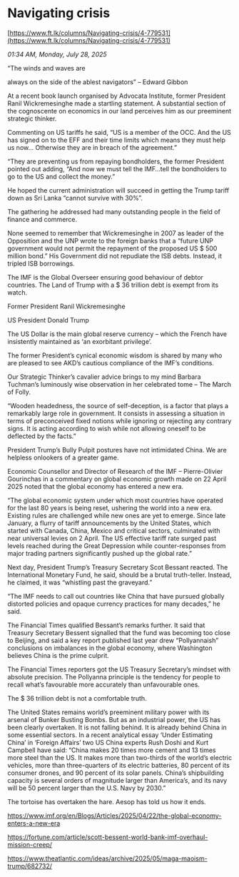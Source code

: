 # Navigating crisis

[https://www.ft.lk/columns/Navigating-crisis/4-779531](https://www.ft.lk/columns/Navigating-crisis/4-779531)

*01:34 AM, Monday, July 28, 2025*

“The winds and waves are

always on the side of the ablest navigators” – Edward Gibbon

At a recent book launch organised by Advocata Institute, former President Ranil Wickremesinghe made a startling statement. A substantial section of the cognoscente on economics in our land perceives him as our preeminent strategic thinker.

Commenting on US tariffs he said, “US is a member of the OCC. And the US has signed on to the EFF and their time limits which means they must help us now… Otherwise they are in breach of the agreement.”

“They are preventing us from repaying bondholders, the former President pointed out adding, “And now we must tell the IMF…tell the bondholders to go to the US and collect the money.”

He hoped the current administration will succeed in getting the Trump tariff down as Sri Lanka “cannot survive with 30%”.

The gathering he addressed had many outstanding people in the field of finance and commerce.

None seemed to remember that Wickremesinghe in 2007 as leader of the Opposition and the UNP wrote to the foreign banks that a “future UNP government would not permit the repayment of the proposed US $ 500 million bond.” His Government did not repudiate the ISB debts. Instead, it tripled ISB borrowings.

The IMF is the Global Overseer ensuring good behaviour of debtor countries. The Land of Trump with a $ 36 trillion debt is exempt from its watch.

Former President Ranil Wickremesinghe

US President Donald Trump

The US Dollar is the main global reserve currency – which the French have insistently maintained as ‘an exorbitant privilege’.

The former President’s cynical economic wisdom is shared by many who are pleased to see AKD’s cautious compliance of the IMF’s conditions.

Our Strategic Thinker’s cavalier advice brings to my mind Barbara Tuchman’s luminously wise observation in her celebrated tome – The March of Folly.

“Wooden headedness, the source of self-deception, is a factor that plays a remarkably large role in government. It consists in assessing a situation in terms of preconceived fixed notions while ignoring or rejecting any contrary signs. It is acting according to wish while not allowing oneself to be deflected by the facts.”

President Trump’s Bully Pulpit postures have not intimidated China. We are helpless onlookers of a greater game.

Economic Counsellor and Director of Research of the IMF – Pierre-Olivier Gourinchas in a commentary on global economic growth made on 22 April 2025 noted that the global economy has entered a new era.

“The global economic system under which most countries have operated for the last 80 years is being reset, ushering the world into a new era. Existing rules are challenged while new ones are yet to emerge. Since late January, a flurry of tariff announcements by the United States, which started with Canada, China, Mexico and critical sectors, culminated with near universal levies on 2 April. The US effective tariff rate surged past levels reached during the Great Depression while counter-responses from major trading partners significantly pushed up the global rate.”

Next day, President Trump’s Treasury Secretary Scot Bessant reacted. The International Monetary Fund, he said, should be a brutal truth-teller. Instead, he claimed, it was “whistling past the graveyard.”

“The IMF needs to call out countries like China that have pursued globally distorted policies and opaque currency practices for many decades,” he said.

The Financial Times qualified Bessant’s remarks further. It said that Treasury Secretary Bessent signalled that the fund was becoming too close to Beijing, and said a key report published last year drew “Pollyannaish” conclusions on imbalances in the global economy, where Washington believes China is the prime culprit.

The Financial Times reporters got the US Treasury Secretary’s mindset with absolute precision. The Pollyanna principle is the tendency for people to recall what’s favourable more accurately than unfavourable ones.

The $ 36 trillion debt is not a comfortable truth.

The United States remains world’s preeminent military power with its arsenal of Bunker Busting Bombs. But as an industrial power, the US has been clearly overtaken. It is not falling behind. It is already behind China in some essential sectors. In a recent analytical essay ‘Under Estimating China’ in ‘Foreign Affairs’ two US China experts Rush Doshi and Kurt Campbell have said: “China makes 20 times more cement and 13 times more steel than the US. It makes more than two-thirds of the world’s electric vehicles, more than three-quarters of its electric batteries, 80 percent of its consumer drones, and 90 percent of its solar panels. China’s shipbuilding capacity is several orders of magnitude larger than America’s, and its navy will be 50 percent larger than the U.S. Navy by 2030.”

The tortoise has overtaken the hare. Aesop has told us how it ends.

https://www.imf.org/en/Blogs/Articles/2025/04/22/the-global-economy-enters-a-new-era

https://fortune.com/article/scott-bessent-world-bank-imf-overhaul-mission-creep/

https://www.theatlantic.com/ideas/archive/2025/05/maga-maoism-trump/682732/

